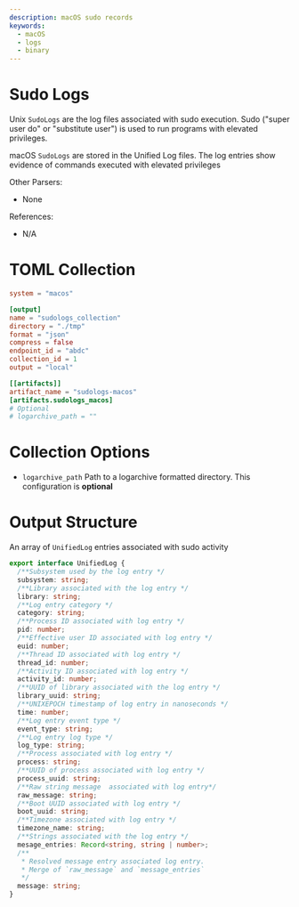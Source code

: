 ```yaml
---
description: macOS sudo records
keywords:
  - macOS
  - logs
  - binary
---
```


# Sudo Logs

Unix `SudoLogs` are the log files associated with sudo execution. Sudo ("super
user do" or "substitute user") is used to run programs with elevated privileges.

macOS `SudoLogs` are stored in the Unified Log files. The log entries show
evidence of commands executed with elevated privileges

Other Parsers:

- None

References:

- N/A

# TOML Collection

```toml
system = "macos"

[output]
name = "sudologs_collection"
directory = "./tmp"
format = "json"
compress = false
endpoint_id = "abdc"
collection_id = 1
output = "local"

[[artifacts]]
artifact_name = "sudologs-macos"
[artifacts.sudologs_macos]
# Optional
# logarchive_path = ""
```

# Collection Options

- `logarchive_path` Path to a logarchive formatted directory. This configuration
  is **optional**

# Output Structure

An array of `UnifiedLog` entries associated with sudo activity

```typescript
export interface UnifiedLog {
  /**Subsystem used by the log entry */
  subsystem: string;
  /**Library associated with the log entry */
  library: string;
  /**Log entry category */
  category: string;
  /**Process ID associated with log entry */
  pid: number;
  /**Effective user ID associated with log entry */
  euid: number;
  /**Thread ID associated with log entry */
  thread_id: number;
  /**Activity ID associated with log entry */
  activity_id: number;
  /**UUID of library associated with the log entry */
  library_uuid: string;
  /**UNIXEPOCH timestamp of log entry in nanoseconds */
  time: number;
  /**Log entry event type */
  event_type: string;
  /**Log entry log type */
  log_type: string;
  /**Process associated with log entry */
  process: string;
  /**UUID of process associated with log entry */
  process_uuid: string;
  /**Raw string message  associated with log entry*/
  raw_message: string;
  /**Boot UUID associated with log entry */
  boot_uuid: string;
  /**Timezone associated with log entry */
  timezone_name: string;
  /**Strings associated with the log entry */
  mesage_entries: Record<string, string | number>;
  /**
   * Resolved message entry associated log entry.
   * Merge of `raw_message` and `message_entries`
   */
  message: string;
}
```
